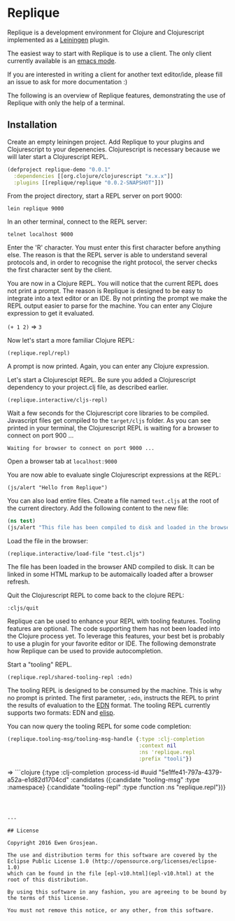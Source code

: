 # Replique

Replique is a development environment for Clojure and Clojurescript implemented as a [Leiningen](https://github.com/technomancy/leiningen) plugin.

The easiest way to start with Replique is to use a client. The only client currently available is an [emacs mode](https://github.com/EwenG/replique.el).

If you are interested in writing a client for another text editor/ide, please fill an issue to ask for more documentation :)

The following is an overview of Replique features, demonstrating the use of Replique with only the help of a terminal.

## Installation

Create an empty leiningen project. Add Replique to your plugins and Clojurescript to your depenencies. Clojurescript is necessary because we will later start a Clojurescript REPL.

```clojure
(defproject replique-demo "0.0.1"
  :dependencies [[org.clojure/clojurescript "x.x.x"]]
  :plugins [[replique/replique "0.0.2-SNAPSHOT"]])
```

From the project directory, start a REPL server on port 9000:

`lein replique 9000`

In an other terminal, connect to the REPL server:

`telnet localhost 9000`

Enter the 'R' character. You must enter this first character before anything else. The reason is that the REPL server is able to understand several protocols and, in order to recognise the right protocol, the server checks the first character sent by the client.

You are now in a Clojure REPL. You will notice that the current REPL does not print a prompt. The reason is Replique is designed to be easy to integrate into a text editor or an IDE. By not printing the prompt we make the REPL output easier to parse for the machine.
You can enter any Clojure expression to get it evaluated.

`(+ 1 2)`
=> `3`

Now let's start a more familiar Clojure REPL:

`(replique.repl/repl)`

A prompt is now printed. Again, you can enter any Clojure expression.

Let's start a Clojurescipt REPL. Be sure you added a Clojurescript dependency to your project.clj file, as described earlier.

`(replique.interactive/cljs-repl)`

Wait a few seconds for the Clojurescript core libraries to be compiled. Javascript files get compiled to the `target/cljs` folder. As you can see printed in your terminal, the Clojurescript REPL is waiting for a browser to connect on port 900 ...

`Waiting for browser to connect on port 9000 ...`

Open a browser tab at `localhost:9000`

You are now able to evaluate single Clojurescript expressions at the REPL:

`(js/alert "Hello from Replique")`

You can also load entire files. Create a file named `test.cljs` at the root of the current directory. Add the following content to the new file:

```clojure
(ns test)
(js/alert "This file has been compiled to disk and loaded in the browser")
```

Load the file in the browser:

`(replique.interactive/load-file "test.cljs")`

The file has been loaded in the browser AND compiled to disk. It can be linked in some HTML markup to be automaically loaded after a browser refresh.

Quit the Clojurescript REPL to come back to the clojure REPL:

`:cljs/quit`

Replique can be used to enhance your REPL with tooling features. Tooling features are optional. The code supporting them has not been loaded into the Clojure process yet. To leverage this features, your best bet is probably to use a plugin for your favorite editor or IDE. The following demonstrate how Replique can be used to provide autocompletion.

Start a "tooling" REPL.

`(replique.repl/shared-tooling-repl :edn)`

The tooling REPL is designed to be consumed by the machine. This is why no prompt is printed. The first parameter, `:edn`, instructs the REPL to print the results of evaluation to the [EDN](https://github.com/edn-format/edn) format. The tooling REPL currently supports two formats: EDN and [elisp](https://en.wikipedia.org/wiki/Emacs_Lisp).

You can now query the tooling REPL for some code completion:

```clojure
(replique.tooling-msg/tooling-msg-handle {:type :clj-completion
                                          :context nil
                                          :ns 'replique.repl
                                          :prefix "tooli"})
```
=> ```clojure
{:type :clj-completion
 :process-id #uuid "5e1ffe41-797a-4379-a52a-e1d82d1704cd"
 :candidates ({:candidate "tooling-msg" :type :namespace}
              {:candidate "tooling-repl" :type :function :ns "replique.repl"})}
```



---

## License

Copyright 2016 Ewen Grosjean.

The use and distribution terms for this software are covered by the
Eclipse Public License 1.0 (http://opensource.org/licenses/eclipse-1.0)
which can be found in the file [epl-v10.html](epl-v10.html) at the root of this distribution.

By using this software in any fashion, you are agreeing to be bound by
the terms of this license.

You must not remove this notice, or any other, from this software.